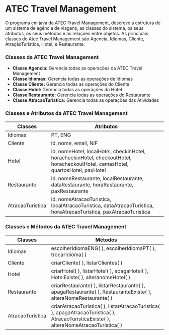 # ATEC Travel Management

O programa em java da ATEC Travel Management, descreve a estrutura de um sistema de agência de viagens, as classes do sistema, os seus atributos, os seus métodos e as relações entre objetos. As principais classes do Atec Travel Management são Agencia, Idiomas, Cliente, AtraçãoTuristica, Hotel, e Restaurante.

### Classes da ATEC Travel Management

- **Classe Agencia:** Gerencia todas as operações da ATEC Travel Management  
- **Classe Idiomas:** Gerencia todas as operações de Idiomas  
- **Classe Cliente:** Gerencia todas as operações do Cliente  
- **Classe Hotel:** Gerencia todas as operações do Hotel  
- **Classe Restaurante:** Gerencia todas as operações do Restaurante  
- **Classe AtracaoTuristica:** Gerencia todas as operações das Atividades  

### Classes e Atributos da ATEC Travel Management

| Classes | Atributos |
| ----------- | ----------- |
| Idiomas | PT, ENG |
| Cliente | id, nome, email, NIF |
| Hotel | id, nomeHotel, localHotel, checkinHotel, horacheckinHotel, checkoutHotel, horacheckoutHotel, camasHotel, quartosHotel, paxHotel |
| Restaurante | id, nomeRestaurante, localRestaurante, dataRestaurante, horaRestaurante, paxRestaurante |
| AtracaoTuristica | id, nomeAtracaoTuristica, localAtracaoTuristica, dataAtracaoTuristica, horaAtracaoTuristica, paxAtracaoTuristica |

### Classes e Métodos da ATEC Travel Management

| Classes | Métodos |
| ----------- | ----------- |
| Idiomas | escolherIdiomaENG( ), escolherIdiomaPT( ), trocarIdioma( ) |
| Cliente | criarCliente( ), listarClientes( ) |
| Hotel | criarHotel( ), listarHotel( ), apagaHotel( ), HotelExiste( ), alteranomeHotel( ) |
| Restaurante | criarRestaurante( ), listarRestaurante( ), apagaRestaurante( ), RestauranteExiste( ), alteraNomeRestaurante( ) |
| AtracaoTuristica | criarAtracaoTuristica( ), listarAtracaoTuristica( ), apagaAtracaoTuristica( ), AtracaoTuristicaExiste( ), alteraNomeAtracaoTuristica( ) |


